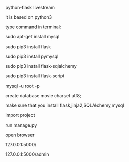 
python-flask livestream

it is based on python3

type command in terminal:

  sudo apt-get install mysql
	
  sudo pip3 install flask
	
  sudo pip3 install pymysql
	
  sudo pip3 install flask-sqlalchemy
	
  sudo pip3 install flask-script
	
  mysql -u root -p
	
  create database movie charset utf8;

make sure that you install flask,jinja2,SQLAlchemy,mysql

import project

run manage.py

open browser 

127.0.0.1:5000/

127.0.0.1:5000/admin
